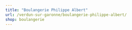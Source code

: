 ```yaml
---
title: "Boulangerie Philippe Albert"
url: /verdun-sur-garonne/boulangerie-philippe-albert/
shop: boulangerie
---
```

